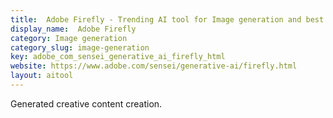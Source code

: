 ```yaml
---
title:  Adobe Firefly - Trending AI tool for Image generation and best alternatives
display_name:  Adobe Firefly
category: Image generation
category_slug: image-generation
key: adobe_com_sensei_generative_ai_firefly_html
website: https://www.adobe.com/sensei/generative-ai/firefly.html
layout: aitool
---
```


Generated creative content creation.
